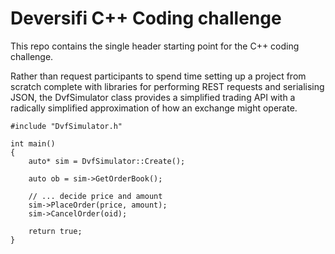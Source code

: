 # Deversifi C++ Coding challenge

This repo contains the single header starting point for the C++ coding challenge.

Rather than request participants to spend time setting up a project from scratch complete with libraries for performing REST requests and serialising JSON, the DvfSimulator class provides a simplified trading API with a radically simplified approximation of how an exchange might operate.

```
#include "DvfSimulator.h"

int main()
{
    auto* sim = DvfSimulator::Create();
    
    auto ob = sim->GetOrderBook();
    
    // ... decide price and amount
    sim->PlaceOrder(price, amount);
    sim->CancelOrder(oid);

    return true;
}
```
